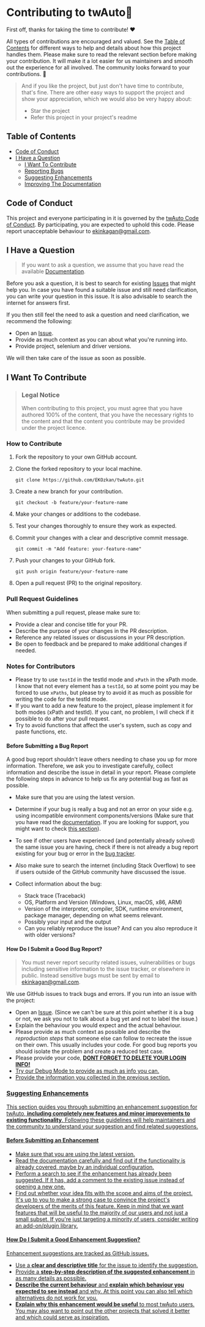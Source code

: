 
<!-- omit in toc -->
# Contributing to twAuto🦆

First off, thanks for taking the time to contribute! ❤️

All types of contributions are encouraged and valued. See the [Table of Contents](#table-of-contents) for different ways to help and details about how this project handles them. Please make sure to read the relevant section before making your contribution. It will make it a lot easier for us maintainers and smooth out the experience for all involved. The community looks forward to your contributions. 🎉

> And if you like the project, but just don't have time to contribute, that's fine. There are other easy ways to support the project and show your appreciation, which we would also be very happy about:
> - Star the project
> - Refer this project in your project's readme


<!-- omit in toc -->
## Table of Contents

- [Code of Conduct](#code-of-conduct)
- [I Have a Question](#i-have-a-question)
  - [I Want To Contribute](#i-want-to-contribute)
  - [Reporting Bugs](#reporting-bugs)
  - [Suggesting Enhancements](#suggesting-enhancements)
  - [Improving The Documentation](#improving-the-documentation)


## Code of Conduct

This project and everyone participating in it is governed by the
[twAuto Code of Conduct](https://github.com/EKOzkan/twAuto/blob//CODE_OF_CONDUCT.md).
By participating, you are expected to uphold this code. Please report unacceptable behaviour
to <ekinkagan@gmail.com>.


## I Have a Question

> If you want to ask a question, we assume that you have read the available [Documentation]().

Before you ask a question, it is best to search for existing [Issues](https://github.com/EKOzkan/twAuto/issues) that might help you. In case you have found a suitable issue and still need clarification, you can write your question in this issue. It is also advisable to search the internet for answers first.

If you then still feel the need to ask a question and need clarification, we recommend the following:

- Open an [Issue](https://github.com/EKOzkan/twAuto/issues/new).
- Provide as much context as you can about what you're running into.
- Provide project, selenium and driver versions.

We will then take care of the issue as soon as possible.



## I Want To Contribute

> ### Legal Notice <!-- omit in toc -->
> When contributing to this project, you must agree that you have authored 100% of the content, that you have the necessary rights to the content and that the content you contribute may be provided under the project licence.

### How to Contribute
1.  Fork the repository to your own GitHub account.
    
2.  Clone the forked repository to your local machine.
    
    
    `git clone https://github.com/EKOzkan/twAuto.git` 
    
3.  Create a new branch for your contribution.

    `git checkout -b feature/your-feature-name` 
    
5.  Make your changes or additions to the codebase.
    
6.  Test your changes thoroughly to ensure they work as expected.
    
7.  Commit your changes with a clear and descriptive commit message.
    
    
    `git commit -m "Add feature: your-feature-name"` 
    
8.  Push your changes to your GitHub fork.
    
    
    `git push origin feature/your-feature-name` 
    
9.  Open a pull request (PR) to the original repository.

### Pull Request Guidelines
When submitting a pull request, please make sure to:

-   Provide a clear and concise title for your PR.
-   Describe the purpose of your changes in the PR description.
-   Reference any related issues or discussions in your PR description.
-   Be open to feedback and be prepared to make additional changes if needed.


### Notes for Contributors
-   Please try to use `testId` in the testId mode and `xPath` in the xPath mode. I know that not every element has a `testId`, so at some point you may be forced to use `xPaths`, but please try to avoid it as much as possible for writing the code for the testId mode.
-   If you want to add a new feature to the project, please implement it for both modes (xPath and testId). If you cant, no problem, I will check if it possible to do after your pull request.
-   Try to avoid functions that affect the user's system, such as copy and paste functions, etc.


#### Before Submitting a Bug Report

A good bug report shouldn't leave others needing to chase you up for more information. Therefore, we ask you to investigate carefully, collect information and describe the issue in detail in your report. Please complete the following steps in advance to help us fix any potential bug as fast as possible.

- Make sure that you are using the latest version.
- Determine if your bug is really a bug and not an error on your side e.g. using incompatible environment components/versions (Make sure that you have read the [documentation](). If you are looking for support, you might want to check [this section](#i-have-a-question)).
- To see if other users have experienced (and potentially already solved) the same issue you are having, check if there is not already a bug report existing for your bug or error in the [bug tracker](https://github.com/EKOzkan/twAuto/issues?q=label%3Abug).
- Also make sure to search the internet (including Stack Overflow) to see if users outside of the GitHub community have discussed the issue.

- Collect information about the bug:
  - Stack trace (Traceback)
  - OS, Platform and Version (Windows, Linux, macOS, x86, ARM)
  - Version of the interpreter, compiler, SDK, runtime environment, package manager, depending on what seems relevant.
  - Possibly your input and the output
  - Can you reliably reproduce the issue? And can you also reproduce it with older versions?

#### How Do I Submit a Good Bug Report?

> You must never report security related issues, vulnerabilities or bugs including sensitive information to the issue tracker, or elsewhere in public. Instead sensitive bugs must be sent by email to <ekinkagan@gmail.com>.


We use GitHub issues to track bugs and errors. If you run into an issue with the project:

- Open an [Issue](https://github.com/EKOzkan/twAuto/issues/new). (Since we can't be sure at this point whether it is a bug or not, we ask you not to talk about a bug yet and not to label the issue.)
- Explain the behaviour you would expect and the actual behaviour.
- Please provide as much context as possible and describe the *reproduction steps* that someone else can follow to recreate the issue on their own. This usually includes your code. For good bug reports you should isolate the problem and create a reduced test case.
- Please provide your code, <u>**DONT FORGET TO DELETE YOUR LOGIN INFO!**
- Try our [Debug Mode](https://github.com/EKOzkan/twAuto#:~:text=debugMode%3D%20True/False%20%23Really%20poorly%20implemented%20debug%20mode%2C%20this%20is%20for%20reading%20occured%20errors.%0A%20%20%20%20%20%20%20%20%20%20%20%20%20%20%20%20%20%20%20%20%20%20%20%20%23It%20is%20not%20reliable%20right%20now%20but%20you%20can%20give%20it%20a%20try%20if%20you%20want%20to.) to provide as much as info you can.
- Provide the information you collected in the previous section.




### Suggesting Enhancements

This section guides you through submitting an enhancement suggestion for twAuto, **including completely new features and minor improvements to existing functionality**. Following these guidelines will help maintainers and the community to understand your suggestion and find related suggestions.

#### Before Submitting an Enhancement

- Make sure that you are using the latest version.
- Read the [documentation]() carefully and find out if the functionality is already covered, maybe by an individual configuration.
- Perform a [search](https://github.com/EKOzkan/twAuto/issues) to see if the enhancement has already been suggested. If it has, add a comment to the existing issue instead of opening a new one.
- Find out whether your idea fits with the scope and aims of the project. It's up to you to make a strong case to convince the project's developers of the merits of this feature. Keep in mind that we want features that will be useful to the majority of our users and not just a small subset. If you're just targeting a minority of users, consider writing an add-on/plugin library.

#### How Do I Submit a Good Enhancement Suggestion?

Enhancement suggestions are tracked as [GitHub issues](https://github.com/EKOzkan/twAuto/issues).

- Use a **clear and descriptive title** for the issue to identify the suggestion.
- Provide a **step-by-step description of the suggested enhancement** in as many details as possible.
- **Describe the current behaviour** and **explain which behaviour you expected to see instead** and why. At this point you can also tell which alternatives do not work for you.
- **Explain why this enhancement would be useful** to most twAuto users. You may also want to point out the other projects that solved it better and which could serve as inspiration.


